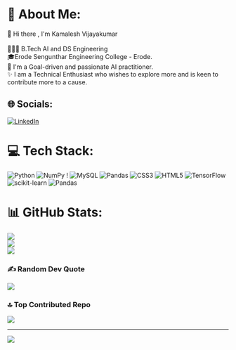 # 💫 About Me:
🚀 Hi there , I'm Kamalesh Vijayakumar<br><br>👨🏻‍🎓 B.Tech AI and DS Engineering <br>🎓Erode Sengunthar Engineering College - Erode.<br>🎯 I'm a Goal-driven  and passionate AI practitioner.<br>✨ I am a Technical Enthusiast who wishes to explore more and is keen to contribute more to a cause.<br>


## 🌐 Socials:
[![LinkedIn](https://img.shields.io/badge/LinkedIn-%230077B5.svg?logo=linkedin&logoColor=white)](https://linkedin.com/in/https://www.linkedin.com/in/kamaleshvijayakumar30/) 

# 💻 Tech Stack:
![Python](https://img.shields.io/badge/python-3670A0?style=for-the-badge&logo=python&logoColor=ffdd54) ![NumPy](https://img.shields.io/badge/numpy-%23013243.svg?style=for-the-badge&logo=numpy&logoColor=white) ! ![MySQL](https://img.shields.io/badge/mysql-%2300000f.svg?style=for-the-badge&logo=mysql&logoColor=white) ![Pandas](https://img.shields.io/badge/pandas-%23150458.svg?style=for-the-badge&logo=pandas&logoColor=white) ![CSS3](https://img.shields.io/badge/css3-%231572B6.svg?style=for-the-badge&logo=css3&logoColor=white) ![HTML5](https://img.shields.io/badge/html5-%23E34F26.svg?style=for-the-badge&logo=html5&logoColor=white) ![TensorFlow](https://img.shields.io/badge/TensorFlow-%23FF6F00.svg?style=for-the-badge&logo=TensorFlow&logoColor=white) ![scikit-learn](https://img.shields.io/badge/scikit--learn-%23F7931E.svg?style=for-the-badge&logo=scikit-learn&logoColor=white) ![Pandas](https://img.shields.io/badge/pandas-%23150458.svg?style=for-the-badge&logo=pandas&logoColor=white)
# 📊 GitHub Stats:
![](https://github-readme-stats.vercel.app/api?username=Kamalesh-Vijayakumar&theme=merko&hide_border=false&include_all_commits=false&count_private=false)<br/>
![](https://github-readme-streak-stats.herokuapp.com/?user=Kamalesh-Vijayakumar&theme=merko&hide_border=false)<br/>
![](https://github-readme-stats.vercel.app/api/top-langs/?username=Kamalesh-Vijayakumar&theme=merko&hide_border=false&include_all_commits=false&count_private=false&layout=compact)

### ✍️ Random Dev Quote
![](https://quotes-github-readme.vercel.app/api?type=horizontal&theme=radical)

### 🔝 Top Contributed Repo
![](https://github-contributor-stats.vercel.app/api?username=Kamalesh-Vijayakumar&limit=5&theme=gruvbox&combine_all_yearly_contributions=true)

---
[![](https://visitcount.itsvg.in/api?id=Kamalesh-Vijayakumar&icon=0&color=0)](https://visitcount.itsvg.in)

<!-- Proudly created with GPRM ( https://gprm.itsvg.in ) -->
